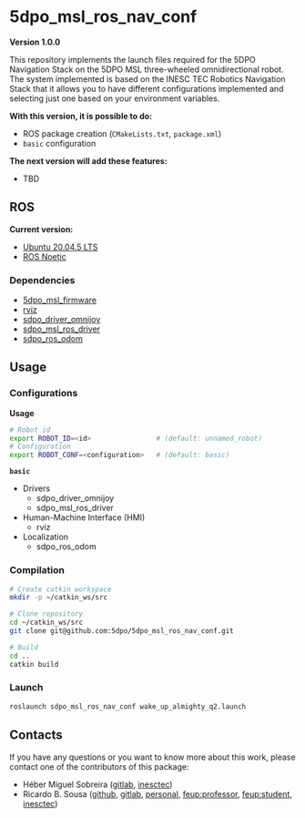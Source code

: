 # 5dpo_msl_ros_nav_conf

**Version 1.0.0**

This repository implements the launch files required for the 5DPO Navigation
Stack on the 5DPO MSL three-wheeled omnidirectional robot. The system
implemented is based on the INESC TEC Robotics Navigation Stack that it allows
you to have different configurations implemented and selecting just one based on
your environment variables.

**With this version, it is possible to do:**

- ROS package creation (`CMakeLists.txt`, `package.xml`)
- `basic` configuration

**The next version will add these features:**

- TBD

## ROS

**Current version:**

- [Ubuntu 20.04.5 LTS](https://releases.ubuntu.com/focal/)
- [ROS Noetic](https://wiki.ros.org/noetic)

### Dependencies

- [5dpo_msl_firmware](https://github.com/5dpo/5dpo_msl_firmware)
- [rviz](https://wiki.ros.org/rviz)
- [sdpo_driver_omnijoy](https://github.com/5dpo/5dpo_driver_omnijoy)
- [sdpo_msl_ros_driver](https://github.com/5dpo/5dpo_msl_ros_driver)
- [sdpo_ros_odom](https://github.com/5dpo/5dpo_ros_odom)

## Usage

### Configurations

**Usage**

```sh
# Robot id
export ROBOT_ID=<id>                # (default: unnamed_robot)
# Configuration
export ROBOT_CONF=<configuration>   # (default: basic)
```

**`basic`**

- Drivers
  - sdpo_driver_omnijoy
  - sdpo_msl_ros_driver
- Human-Machine Interface (HMI)
  - rviz
- Localization
  - sdpo_ros_odom

### Compilation

```sh
# Create catkin workspace
mkdir -p ~/catkin_ws/src

# Clone repository
cd ~/catkin_ws/src
git clone git@github.com:5dpo/5dpo_msl_ros_nav_conf.git

# Build
cd ..
catkin build
```

### Launch

```sh
roslaunch sdpo_msl_ros_nav_conf wake_up_almighty_q2.launch
```

## Contacts

If you have any questions or you want to know more about this work, please
contact one of the contributors of this package:

- Héber Miguel Sobreira ([gitlab](https://gitlab.inesctec.pt/heber.m.sobreira),
  [inesctec](mailto:heber.m.sobreira@inesctec.pt))
- Ricardo B. Sousa ([github](https://github.com/sousarbarb/),
  [gitlab](https://gitlab.com/sousarbarb/),
  [personal](mailto:sousa.ricardob@outlook.com),
  [feup:professor](mailto:rbs@fe.up.pt),
  [feup:student](mailto:up201503004@edu.fe.up.pt),
  [inesctec](mailto:ricardo.b.sousa@inesctec.pt))
